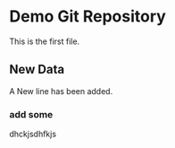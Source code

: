 # Demo Git Repository


This is the first file.
## New Data
A New line has been added.
### add some
dhckjsdhfkjs
